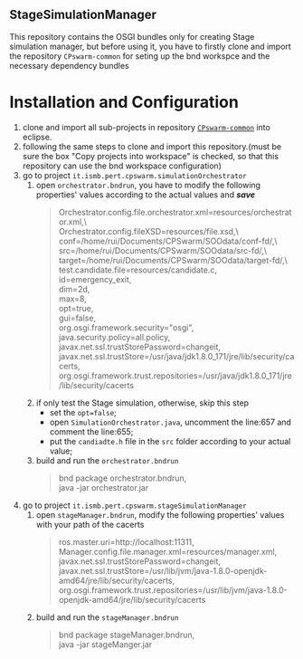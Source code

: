 ## StageSimulationManager

This repository contains the OSGI bundles only for creating Stage simulation manager, but before using it, you have to firstly clone and import the repository `CPswarm-common` for seting up the bnd workspce and the necessary dependency bundles 


# Installation and Configuration

1. clone and import all sub-projects in repository [`CPswarm-common`](https://git.pertforge.ismb.it/rzhao/cpswarm-common/tree/master) into eclipse.
2. following the same steps to clone and import this repository.(must be sure the box "Copy projects into workspace" is checked, so that this repository can use the bnd workspace configuration) 
3. go to project `it.ismb.pert.cpswarm.simulationOrchestrator` 
    1. open `orchestrator.bndrun`, you have to modify the following properties' values according to the actual values and ***save***
        >Orchestrator.config.file.orchestrator.xml=resources/orchestrator.xml,\\\
	    >Orchestrator.config.fileXSD=resources/file.xsd,\\\
        >conf=/home/rui/Documents/CPSwarm/SOOdata/conf-fd/,\\\
	    >src=/home/rui/Documents/CPSwarm/SOOdata/src-fd/,\\\
	    >target=/home/rui/Documents/CPSwarm/SOOdata/target-fd/,\\\
        >test.candidate.file=resources/candidate.c,\
        >id=emergency_exit,\
     	>dim=2d,\
	    >max=8,\
	    >opt=true,\
	    >gui=false,\
        >org.osgi.framework.security="osgi",\
	    >java.security.policy=all.policy,\
	    >javax.net.ssl.trustStorePassword=changeit,\
        >javax.net.ssl.trustStore=/usr/java/jdk1.8.0_171/jre/lib/security/cacerts,\
	    >org.osgi.framework.trust.repositories=/usr/java/jdk1.8.0_171/jre/lib/security/cacerts
     2. if only test the Stage simulation, otherwise, skip this step
        *  set the `opt=false`;
        *  open `SimulationOrchestrator.java`, uncomment the line:657 and comment the line:655;
        *  put the `candiadte.h` file in the `src` folder according to your actual value;
    3. build and run the `orchestrator.bndrun`
        >bnd package orchestrator.bndrun,\
        >java -jar orchestrator.jar
4. go to project `it.ismb.pert.cpswarm.stageSimulationManager` 
    1. open `stageManager.bndrun`, modify the following properties' values with your path of the cacerts
        >ros.master.uri=http:\/\/localhost:11311,\
        >Manager.config.file.manager.xml=resources/manager.xml,\
	    >javax.net.ssl.trustStorePassword=changeit,\
	    >javax.net.ssl.trustStore=/usr/lib/jvm/java-1.8.0-openjdk-amd64/jre/lib/security/cacerts,\
	    >org.osgi.framework.trust.repositories=/usr/lib/jvm/java-1.8.0-openjdk-amd64/jre/lib/security/cacerts
    2. build and run the `stageManager.bndrun`
        >bnd package stageManager.bndrun,\
        >java -jar stageManger.jar